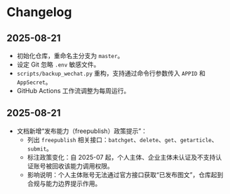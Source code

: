# Changelog

## 2025-08-21

- 初始化仓库，重命名主分支为 `master`。
- 设定 Git 忽略 `.env` 敏感文件。
- `scripts/backup_wechat.py` 重构，支持通过命令行参数传入 `APPID` 和 `AppSecret`。
- GitHub Actions 工作流调整为每周运行。

## 2025-08-21

- 文档新增“发布能力（freepublish）政策提示”：
  - 列出 `freepublish` 相关接口：`batchget`、`delete`、`get`、`getarticle`、`submit`。
  - 标注政策变化：自 2025-07 起，个人主体、企业主体未认证及不支持认证账号被回收该能力调用权限。
  - 影响说明：个人主体账号无法通过官方接口获取“已发布图文”，仓库起到合规与能力边界提示作用。

